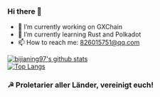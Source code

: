 ### Hi there 👋

- 🔭 I’m currently working on GXChain
- 🌱 I’m currently learning Rust and Polkadot
- 📫 How to reach me: 826015751@qq.com

[![bijianing97's github stats](https://github-readme-stats.vercel.app/api?username=bijianing97&count_private=true&show_icons=false)](https://github.com/bijianing97)
<br>
[![Top Langs](https://github-readme-stats.vercel.app/api/top-langs/?username=bijianing97&layout=compact)](https://github.com/bijianing97)

### ☭ Proletarier aller Länder, vereinigt euch!
